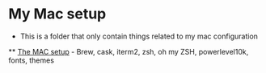 # My Mac setup

* This is a folder that only contain things related to my mac configuration

   
** [The MAC setup](https://github.com/fcarvalhopacheco/HOW2/blob/master/1.macos_catalina_setup/myOSsetup.md)
    -  Brew, cask, iterm2, zsh, oh my ZSH, powerlevel10k, fonts, themes
